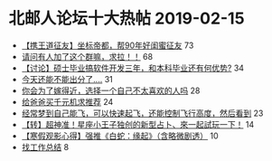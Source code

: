 # 北邮人论坛十大热帖 2019-02-15

- [【携王道征友】坐标帝都，帮90年好闺蜜征友](https://bbs.byr.cn/article/Friends/1911809) 73
- [请问有人加了这个群嘛，求拉！！](https://bbs.byr.cn/article/Picture/3237266) 68
- [【讨论】硕士毕业搞软件开发三年，和本科毕业还有何优势?](https://bbs.byr.cn/article/WorkLife/1117657) 34
- [今天还能不能出分了....](https://bbs.byr.cn/article/AimGraduate/1155825) 31
- [你会为了嫁得近，选择一个自己不太喜欢的人吗](https://bbs.byr.cn/article/Feeling/3100461) 28
- [给爸爸买千元机求推荐](https://bbs.byr.cn/article/DigiLife/307023) 24
- [经常梦到自己能飞，可以快速起飞，还能控制飞行高度，然后看到](https://bbs.byr.cn/article/Talking/6097594) 23
- [【转】超神准！星座小王子独创的新型占卜、來一起試玩一下！](https://bbs.byr.cn/article/Constellations/326533) 14
- [【寒假观影心得】强推《白蛇：缘起》（含略微剧透）](https://bbs.byr.cn/article/Movie/313963) 10
- [找工作总结](https://bbs.byr.cn/article/Job/2016724) 8


